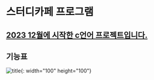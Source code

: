 # 스터디카페 프로그램
<u>2023 12월에 시작한 c언어 프로젝트입니다.</u> 
-----------------------------------------
## 기능표
![title](https://github.com/jwgarde/semona---project/assets/113418319/59b678c0-05f8-4284-a86d-dfad1e87fdd0){: width="100" height="100"}

